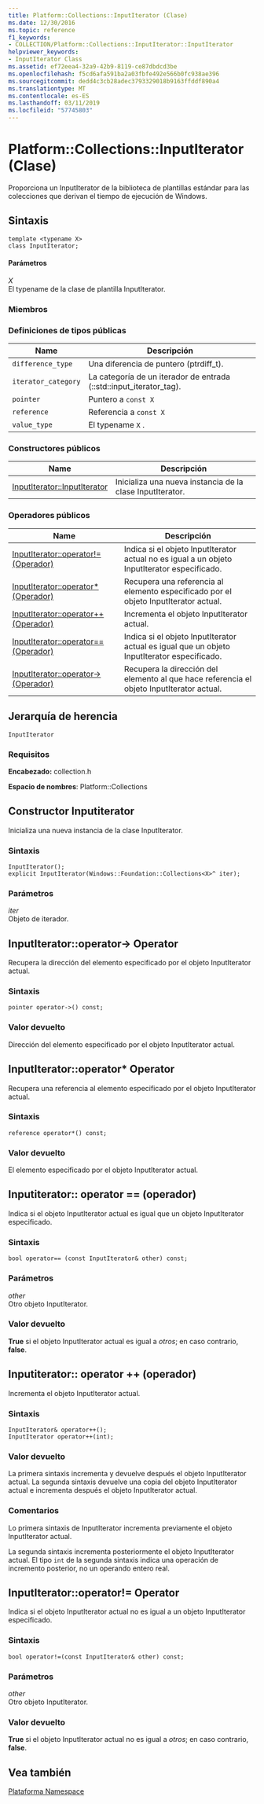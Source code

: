 ```yaml
---
title: Platform::Collections::InputIterator (Clase)
ms.date: 12/30/2016
ms.topic: reference
f1_keywords:
- COLLECTION/Platform::Collections::InputIterator::InputIterator
helpviewer_keywords:
- InputIterator Class
ms.assetid: ef72eea4-32a9-42b9-8119-ce87dbdcd3be
ms.openlocfilehash: f5cd6afa591ba2a03fbfe492e566b0fc938ae396
ms.sourcegitcommit: dedd4c3cb28adec3793329018b9163ffddf890a4
ms.translationtype: MT
ms.contentlocale: es-ES
ms.lasthandoff: 03/11/2019
ms.locfileid: "57745803"
---
```

# <a name="platformcollectionsinputiterator-class"></a>Platform::Collections::InputIterator (Clase)

Proporciona un InputIterator de la biblioteca de plantillas estándar para las colecciones que derivan el tiempo de ejecución de Windows.

## <a name="syntax"></a>Sintaxis

```
template <typename X>
class InputIterator;
```

#### <a name="parameters"></a>Parámetros

*X*<br/>
El typename de la clase de plantilla InputIterator.

### <a name="members"></a>Miembros

### <a name="public-typedefs"></a>Definiciones de tipos públicas

|Name|Descripción|
|----------|-----------------|
|`difference_type`|Una diferencia de puntero (ptrdiff_t).|
|`iterator_category`|La categoría de un iterador de entrada (::std::input_iterator_tag).|
|`pointer`|Puntero a `const X`|
|`reference`|Referencia a `const X`|
|`value_type`|El typename `X` .|

### <a name="public-constructors"></a>Constructores públicos

|Name|Descripción|
|----------|-----------------|
|[InputIterator::InputIterator](#ctor)|Inicializa una nueva instancia de la clase InputIterator.|

### <a name="public-operators"></a>Operadores públicos

|Name|Descripción|
|----------|-----------------|
|[InputIterator::operator!= (Operador)](#operator-inequality)|Indica si el objeto InputIterator actual no es igual a un objeto InputIterator especificado.|
|[InputIterator::operator* (Operador)](#operator-decrement)|Recupera una referencia al elemento especificado por el objeto InputIterator actual.|
|[InputIterator::operator++ (Operador)](#operator-increment)|Incrementa el objeto InputIterator actual.|
|[InputIterator::operator== (Operador)](#operator-equality)|Indica si el objeto InputIterator actual es igual que un objeto InputIterator especificado.|
|[InputIterator::operator-> (Operador)](#operator-arrow)|Recupera la dirección del elemento al que hace referencia el objeto InputIterator actual.|

## <a name="inheritance-hierarchy"></a>Jerarquía de herencia

`InputIterator`

### <a name="requirements"></a>Requisitos

**Encabezado:** collection.h

**Espacio de nombres**: Platform::Collections

## <a name="ctor"></a>  Constructor Inputiterator

Inicializa una nueva instancia de la clase InputIterator.

### <a name="syntax"></a>Sintaxis

```
InputIterator();
explicit InputIterator(Windows::Foundation::Collections<X>^ iter);
```

### <a name="parameters"></a>Parámetros

*iter*<br/>
Objeto de iterador.

## <a name="operator-arrow"></a>  InputIterator::operator-&gt; Operator

Recupera la dirección del elemento especificado por el objeto InputIterator actual.

### <a name="syntax"></a>Sintaxis

```
pointer operator->() const;
```

### <a name="return-value"></a>Valor devuelto

Dirección del elemento especificado por el objeto InputIterator actual.

## <a name="operator-dereference"></a>  InputIterator::operator\* Operator

Recupera una referencia al elemento especificado por el objeto InputIterator actual.

### <a name="syntax"></a>Sintaxis

```
reference operator*() const;
```

### <a name="return-value"></a>Valor devuelto

El elemento especificado por el objeto InputIterator actual.

## <a name="operator-equality"></a>  Inputiterator:: operator == (operador)

Indica si el objeto InputIterator actual es igual que un objeto InputIterator especificado.

### <a name="syntax"></a>Sintaxis

```
bool operator== (const InputIterator& other) const;
```

### <a name="parameters"></a>Parámetros

*other*<br/>
Otro objeto InputIterator.

### <a name="return-value"></a>Valor devuelto

**True** si el objeto InputIterator actual es igual a *otros*; en caso contrario, **false**.

## <a name="operator-increment"></a>  Inputiterator:: operator ++ (operador)

Incrementa el objeto InputIterator actual.

### <a name="syntax"></a>Sintaxis

```
InputIterator& operator++();
InputIterator operator++(int);
```

### <a name="return-value"></a>Valor devuelto

La primera sintaxis incrementa y devuelve después el objeto InputIterator actual. La segunda sintaxis devuelve una copia del objeto InputIterator actual e incrementa después el objeto InputIterator actual.

### <a name="remarks"></a>Comentarios

Lo primera sintaxis de InputIterator incrementa previamente el objeto InputIterator actual.

La segunda sintaxis incrementa posteriormente el objeto InputIterator actual. El tipo `int` de la segunda sintaxis indica una operación de incremento posterior, no un operando entero real.

## <a name="operator-inequality"></a>  InputIterator::operator!= Operator

Indica si el objeto InputIterator actual no es igual a un objeto InputIterator especificado.

### <a name="syntax"></a>Sintaxis

```
bool operator!=(const InputIterator& other) const;
```

### <a name="parameters"></a>Parámetros

*other*<br/>
Otro objeto InputIterator.

### <a name="return-value"></a>Valor devuelto

**True** si el objeto InputIterator actual no es igual a *otros*; en caso contrario, **false**.

## <a name="see-also"></a>Vea también

[Plataforma Namespace](platform-namespace-c-cx.md)
